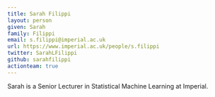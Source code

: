 ```yaml
---
title: Sarah Filippi
layout: person
given: Sarah
family: Filippi
email: s.filippi@imperial.ac.uk
url: https://www.imperial.ac.uk/people/s.filippi
twitter: SarahLFilippi
github: sarahfilippi
actionteam: true
---
```


Sarah is a Senior Lecturer in Statistical Machine Learning at Imperial.
